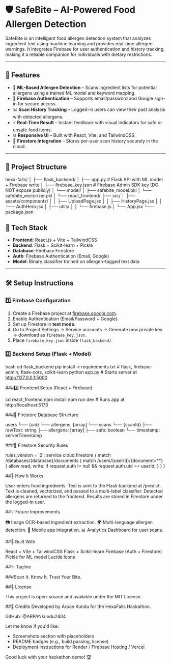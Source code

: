 # 🛡️ SafeBite – AI-Powered Food Allergen Detection

SafeBite is an intelligent food allergen detection system that analyzes ingredient text using machine learning and provides real-time allergen warnings. It integrates Firebase for user authentication and history tracking, making it a reliable companion for individuals with dietary restrictions.

---

## 🚀 Features

- 🧠 **ML-Based Allergen Detection** – Scans ingredient lists for potential allergens using a trained ML model and keyword mapping.
- 🔐 **Firebase Authentication** – Supports email/password and Google sign-in for secure access.
- 📊 **Scan History Tracking** – Logged-in users can view their past analysis with detected allergens.
- ⚡ **Real-Time Result** – Instant feedback with visual indicators for safe or unsafe food items.
- 🌐 **Responsive UI** – Built with React, Vite, and TailwindCSS.
- 🔗 **Firestore Integration** – Stores per-user scan history securely in the cloud.

---

## 📂 Project Structure

hexa-falls/
│
├── flask_backend/
│ ├── app.py # Flask API with ML model + Firebase write
│ ├── firebase_key.json # Firebase Admin SDK key (DO NOT expose publicly)
│ └── model/
│ ├── safebite_model.pkl
│ └── safebite_vectorizer.pkl
│
└── react_frontend/
├── src/
│ ├── assets/components/
│ │ ├── UploadPage.jsx
│ │ ├── HistoryPage.jsx
│ │ └── AuthHero.jsx
│ ├── utils/
│ │ └── firebase.js
│ └── App.jsx
└── package.json

## 🔧 Tech Stack

- **Frontend**: React.js + Vite + TailwindCSS
- **Backend**: Flask + Scikit-learn + Pickle
- **Database**: Firebase Firestore
- **Auth**: Firebase Authentication (Email, Google)
- **Model**: Binary classifier trained on allergen-tagged text data

---

## 🛠️ Setup Instructions

### 1️⃣ Firebase Configuration

1. Create a Firebase project at [firebase.google.com](https://firebase.google.com).
2. Enable Authentication (Email/Password + Google).
3. Set up Firestore in **test mode**.
4. Go to Project Settings → Service accounts → Generate new private key → download as `firebase_key.json`.
5. Place `firebase_key.json` inside `flask_backend/`.

### 2️⃣ Backend Setup (Flask + Model)

bash
cd flask_backend
pip install -r requirements.txt  # flask, firebase-admin, flask-cors, scikit-learn
python app.py  # Starts server at http://127.0.0.1:5000

###3️⃣ Frontend Setup (React + Firebase)

cd react_frontend
npm install
npm run dev  # Runs app at http://localhost:5173

###🔐 Firestore Database Structure

users
 └── {uid}
      └── allergens: [array]
      └── scans
           └── {scanId}
                ├── rawText: string
                ├── allergens: [array]
                ├── safe: boolean
                └── timestamp: serverTimestamp


###🔐 Firestore Security Rules

rules_version = '2';
service cloud.firestore {
  match /databases/{database}/documents {
    match /users/{userId}/{document=**} {
      allow read, write: if request.auth != null && request.auth.uid == userId;
    }
  }
}


##🧪 How It Works

User enters food ingredients.
Text is sent to the Flask backend at /predict.
Text is cleaned, vectorized, and passed to a multi-label classifier.
Detected allergens are returned to the frontend.
Results are stored in Firestore under the logged-in user.


##💡 Future Improvements

📷 Image OCR-based ingredient extraction.
🌍 Multi-language allergen detection.
📱 Mobile app integration.
📊 Analytics Dashboard for user scans.


##🧠 Built With

React + Vite + TailwindCSS
Flask + Scikit-learn
Firebase (Auth + Firestore)
Pickle for ML model
Lucide Icons


##✨ Tagline

###Scan It. Know It. Trust Your Bite.


##📃 License

This project is open-source and available under the MIT License.


##🙌 Credits
Developed by Arpan Kundu for the HexaFalls Hackathon.

GitHub: @ARPANkundu2404

Let me know if you'd like:
- Screenshots section with placeholders
- README badges (e.g., build passing, license)
- Deployment instructions for Render / Firebase Hosting / Vercel

Good luck with your hackathon demo! 🏆


